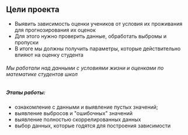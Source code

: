 ## Цели проекта
- Выявить зависимость оценки учеников от условия их проживания для прогнозирования их оценок
- Для этого нужно проверить данные, обработать выбромы и пропуски
- В итоге мы должны получить параметры, которые действительно влияют на оценку студента

###### Мы работали над данными с условиями жизни и оценками по математике студентов школ
##### Этапы работы:
- ознакомление  с данными и выявление пустых значений;
- выявление выбросов и "ошибочных" значений
- выявление полностью скоррелированных данных
- выбор данных, которые годятся для построения зависимости
